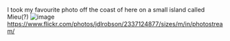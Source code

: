 I took my favourite photo off the coast of here on a small island called Mieu(?)
![image](https://farm4.static.flickr.com/3272/2337124877_788c0b0b3d.jpg)
https://www.flickr.com/photos/jdlrobson/2337124877/sizes/m/in/photostream/


